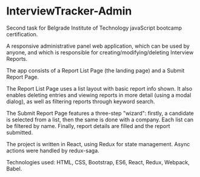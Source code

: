 # InterviewTracker-Admin

Second task for Belgrade Institute of Technology javaScript bootcamp certification.

A responsive administrative panel web application, which can be used by anyone, and which is responsible for creating/modifying/deleting Interview Reports.

The app consists of a Report List Page (the landing page) and a Submit Report Page.

The Report List Page uses a list layout with basic report info shown. It also enables deleting entries and viewing reports in more detail (using a modal dialog), as well as filtering reports through keyword search.

The Submit Report Page features a three-step "wizard": firstly, a candidate is selected from a list, then the same is done with a company. Each list can be filtered by name. Finally, report details are filled and the report submitted.

The project is written in React, using Redux for state management. Async actions were handled by redux-saga.

Technologies used: HTML, CSS, Bootstrap, ES6, React, Redux, Webpack, Babel.